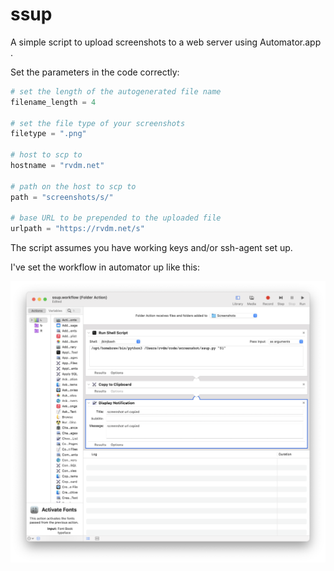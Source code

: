 # ssup
A simple script to upload screenshots to a web server using Automator.app .

Set the parameters in the code correctly:
```python
# set the length of the autogenerated file name
filename_length = 4

# set the file type of your screenshots
filetype = ".png"

# host to scp to
hostname = "rvdm.net"

# path on the host to scp to
path = "screenshots/s/"

# base URL to be prepended to the uploaded file
urlpath = "https://rvdm.net/s"
```

The script assumes you have working keys and/or ssh-agent set up.

I've set the workflow in automator up like this:

![alt text](https://github.com/rvdm/ssup/raw/master/workflow.png "Workflow screenshot")
